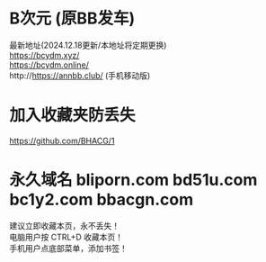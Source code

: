 # B次元 (原BB发车)
最新地址(2024.12.18更新/本地址将定期更换)  
https://bcydm.xyz/  
https://bcydm.online/  
http://https://annbb.club/  (手机移动版)

# 加入收藏夹防丢失
https://github.com/BHACG/1

# 永久域名 bliporn.com bd51u.com bc1y2.com bbacgn.com
建议立即收藏本页，永不丢失！  
电脑用户按 CTRL+D 收藏本页！  
手机用户点底部菜单，添加书签！  
